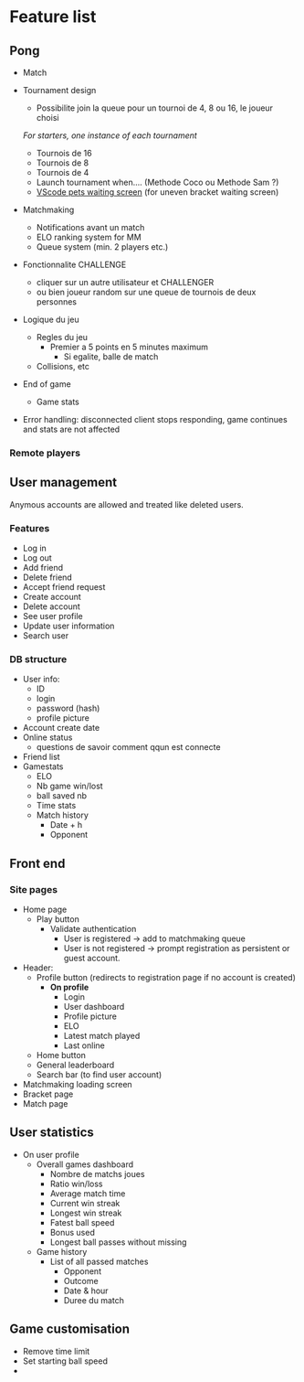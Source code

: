 # Feature list

## Pong

- Match

- Tournament design
  - Possibilite join la queue pour un tournoi de 4, 8 ou 16, le joueur choisi

  *For starters, one instance of each tournament*
  - Tournois de 16
  - Tournois de 8
  - Tournois de 4
  - Launch tournament when.... (Methode Coco ou Methode Sam ?)
  - [VScode pets waiting screen](https://github.com/tonybaloney/vscode-pets) (for uneven bracket waiting screen)
- Matchmaking
  - Notifications avant un match
  - ELO ranking system for MM
  - Queue system (min. 2 players etc.)

- Fonctionnalite CHALLENGE
  - cliquer sur un autre utilisateur et CHALLENGER
  - ou bien joueur random sur une queue de tournois de deux personnes

- Logique du jeu
  - Regles du jeu
    - Premier a 5 points en 5 minutes maximum
      - Si egalite, balle de match
  - Collisions, etc

- End of game
  - Game stats
- Error handling: disconnected client stops responding, game continues and stats are not affected

### Remote players

## User management

Anymous accounts are allowed and treated like deleted users.

### Features

- Log in
- Log out
- Add friend
- Delete friend
- Accept friend request
- Create account
- Delete account
- See user profile
- Update user information
- Search user

### DB structure

- User info:
  - ID
  - login
  - password (hash)
  - profile picture
- Account create date
- Online status
  - questions de savoir comment qqun est connecte
- Friend list
- Gamestats
  - ELO
  - Nb game win/lost
  - ball saved nb
  - Time stats
  - Match history
    - Date + h
    - Opponent

## Front end

### Site pages

- Home page
  - Play button
    - Validate authentication
      - User is registered -> add to matchmaking queue
      - User is not registered -> prompt registration as persistent or guest account.
- Header:
  - Profile button (redirects to registration page if no account is created)
    - **On profile**
      - Login
      - User dashboard
      - Profile picture
      - ELO
      - Latest match played
      - Last online
  - Home button
  - General leaderboard
  - Search bar (to find user account)
- Matchmaking loading screen
- Bracket page
- Match page

## User statistics

- On user profile
  - Overall games dashboard
    - Nombre de matchs joues
    - Ratio win/loss
    - Average match time
    - Current win streak
    - Longest win streak
    - Fatest ball speed
    - Bonus used
    - Longest ball passes without missing
  - Game history
    - List of all passed matches
      - Opponent
      - Outcome
      - Date & hour
      - Duree du match

## Game customisation

- Remove time limit
- Set starting ball speed
- 